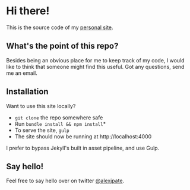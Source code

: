 # Hi there!
This is the source code of my [personal site](http://alexpate.uk).

## What's the point of this repo?
Besides being an obvious place for me to keep track of my code, I would like to think that someone might find this useful. Got any questions, send me an email.

## Installation
Want to use this site locally?

- `git clone` the repo somewhere safe
- Run `bundle install && npm install`* 
- To serve the site, `gulp`
- The site should now be running at http://localhost:4000

I prefer to bypass Jekyll's built in asset pipeline, and use Gulp.

## Say hello!
Feel free to say hello over on twitter [@alexjpate](http://twitter.com/alexjpate).